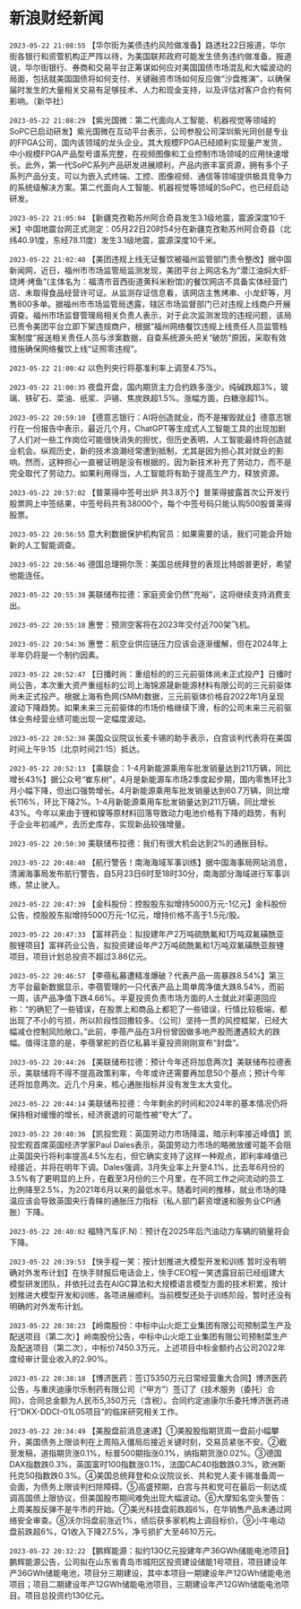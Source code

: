 # 新浪财经新闻
`2023-05-22 21:08:55` 【华尔街为美债违约风险做准备】路透社22日报道，华尔街各银行和资管机构正严阵以待，为美国联邦政府可能发生债务违约做准备。报道说，华尔街银行、券商和交易平台正筹谋如何应对美国国债市场混乱和大幅波动的局面，包括就美国国债将如何支付、关键融资市场如何反应做“沙盘推演”，以确保届时发生的大量相关交易有足够技术、人力和现金支持，以及评估对客户合约有何影响。（新华社）

`2023-05-22 21:08:29` 【紫光国微：第二代面向人工智能、机器视觉等领域的SoPC已启动研发】紫光国微在互动平台表示，公司参股公司深圳紫光同创是专业的FPGA公司，国内该领域的龙头企业。其大规模FPGA已经顺利实现量产发货，中小规模FPGA产品型号谱系完整，在视频图像和工业控制市场领域的应用快速增长。此外，第一代SoPC系列产品研发进展顺利，产品内嵌丰富资源，拥有多个子系列产品分支，可以为嵌入式终端、工控、图像视频、通信等领域提供极具竞争力的系统级解决方案。第二代面向人工智能、机器视觉等领域的SoPC，也已经启动研发。

`2023-05-22 21:05:04` 【新疆克孜勒苏州阿合奇县发生3.1级地震，震源深度10千米】中国地震台网正式测定：05月22日20时54分在新疆克孜勒苏州阿合奇县（北纬40.91度，东经78.11度）发生3.1级地震，震源深度10千米。

`2023-05-22 21:02:40` 【美团违规上线无证餐饮被福州监管部门责令整改】据中国新闻网，近日，福州市市场监管局监测发现，美团平台上网店名为“潜江油焖大虾·烧烤·烤鱼”(主体名为：福清市音西街道黄科米粉馆)的餐饮网店不具备实体经营门店、未取得食品经营许可证。从监测存证信息看，该网店主售烤串、小龙虾等，月售800多单。据福州市市场监管局透露，辖区市场监督部门已对违规上线商户开展调查。福州市场监督管理局相关负责人表示，对于此次监测发现的违规问题，该局已责令美团平台立即下架违规商户，根据“福州网络餐饮违规上线责任人员监管档案制度”报送相关责任人员与涉案数据，自查系统源头把关“破防”原因，采取有效措施确保网络餐饮上线“证照零违规”。

`2023-05-22 21:00:42` 以色列央行将基准利率上调至4.75%。

`2023-05-22 21:00:35` 夜盘开盘，国内期货主力合约跌多涨少。纯碱跌超3%，玻璃、铁矿石、菜油、纸浆、沪锡、焦炭跌超1.5%。涨幅方面，白糖涨超1%。

`2023-05-22 20:59:10` 【德意志银行：AI将创造就业，而不是摧毁就业】德意志银行在一份报告中表示，最近几个月，ChatGPT等生成式人工智能工具的出现加剧了人们对一些工作岗位可能很快消失的担忧，但历史表明，人工智能最终将创造就业机会。纵观历史，新的技术浪潮经常遭到抵制，尤其是因为担心其对就业的影响。然而，这种担心一直被证明是没有根据的，因为新技术补充了劳动力，而不是完全取代了劳动力。如果利用得当，人工智能将有助于提高生产力，释放资源。

`2023-05-22 20:57:02` 【普莱得中签号出炉 共3.8万个】普莱得披露首次公开发行股票网上中签结果，中签号码共有38000个，每个中签号码只能认购500股普莱得股票。

`2023-05-22 20:56:55` 意大利数据保护机构官员：如果需要的话，我们可能会开始新的人工智能调查。

`2023-05-22 20:56:46` 德国总理朔尔茨：美国总统拜登的表现比特朗普更好，希望他能连任。

`2023-05-22 20:55:38` 美联储布拉德：家庭资金仍然“充裕”，这将继续支持消费支出。

`2023-05-22 20:55:18` 惠誉：预测空客将在2023年交付近700架飞机。

`2023-05-22 20:54:36` 惠誉：航空业供应链压力应该会逐渐缓解，但在2024年上半年仍将是一个制约因素。

`2023-05-22 20:52:47` 【日播时尚：重组标的的三元前驱体尚未正式投产】日播时尚公告，本次重大资产重组标的公司上海锦源晟新能源材料有限公司的三元前驱体尚未正式投产。根据上海有色网(SMM)数据，三元前驱体价格自2022年1月呈现波动下降趋势。如果未来三元前驱体的市场价格继续下滑，标的公司未来三元前驱体业务经营业绩可能出现一定幅度波动。

`2023-05-22 20:52:38` 美国众议院议长麦卡锡的助手表示，白宫谈判代表将在美国时间上午9:15（北京时间21:15）抵达。

`2023-05-22 20:52:13` 【乘联会：1-4月新能源乘用车批发销量达到211万辆，同比增长43%】据公众号“崔东树”，4月是新能源车市场2季度起步期，国内零售环比3月小幅下降，但出口强势增长。4月新能源乘用车批发销量达到60.7万辆，同比增长116%，环比下降2%。1-4月新能源乘用车批发销量达到211万辆，同比增长43%。今年以来由于锂和镍等原材料回落导致动力电池价格有下降的趋势，有利于企业年初减产，去历史库存，实现新品较强增量。

`2023-05-22 20:50:30` 美联储布拉德：我们有很大机会达到2%的通胀目标。

`2023-05-22 20:48:40` 【航行警告！南海海域军事训练】据中国海事局网站消息，清澜海事局发布航行警告，自5月23日6时至18时30分，南海部分海域进行军事训练，禁止驶入。

`2023-05-22 20:47:39` 【金科股份：控股股东拟增持5000万元-1亿元】金科股份公告，控股股东拟增持5000万元-1亿元，增持价格不高于1.5元/股。

`2023-05-22 20:47:33` 【富祥药业：拟投建年产2万吨硫酰氟和1万吨双氟磺酰亚胺锂项目】富祥药业公告，拟投资建设年产2万吨硫酰氟和1万吨双氟磺酰亚胺锂项目，项目计划总投资不超过3.86亿元。

`2023-05-22 20:46:57` 【李蓓私募遭精准爆破？代表产品一周暴跌8.54%】第三方平台最新数据显示，李蓓管理的一只代表产品上周单周净值大跌8.54%，而前一周，该产品净值下跌4.66%。半夏投资负责市场方面的人士就此对渠道回应称：“的确犯了一些错误，在股票上和商品上都犯了一些错误，行情比较极端，都出现了不小的亏损，所以阶段性回撒较多。（公司）坚持一贯的风控框架，已经大幅减仓控制风险敞口。”此前，李蓓产品在3月份曾因做多地产股而遭遇较大的跌幅。值得注意的是，李蓓掌舵的百亿私募半夏投资刚刚宣布“封盘”。

`2023-05-22 20:44:26` 【美联储布拉德：预计今年还将加息两次】美联储布拉德表示，美联储将不得不提高政策利率，今年或许还需要再加息50个基点；预计今年还将加息两次。近几个月来，核心通胀指标并没有发生太大变化。

`2023-05-22 20:44:14` 美联储布拉德：今年剩余的时间和2024年的基本情况仍将保持相对缓慢的增长，经济衰退的可能性被“夸大”了。

`2023-05-22 20:40:36` 【凯投宏观：英国劳动力市场降温，暗示利率接近峰值】凯投宏观首席英国经济学家Paul Dales表示，英国劳动力市场的略微放缓可能不会阻止英国央行将利率提高4.5%左右，但它确实支持了这样一种观点，即利率峰值已经接近，并将在明年下调。Dales强调，3月失业率上升至4.1%，比去年6月份的3.5%有了更明显的上升，在截至3月份的三个月里，在不同工作之间流动的员工比例降至2.5%，为2021年6月以来的最低水平。随着时间的推移，就业市场的降温应该会导致英国央行青睐的通胀压力指标（私人部门薪资增速和服务业CPI通胀）下降。

`2023-05-22 20:40:02` 福特汽车(F.N)：预计在2025年后汽油动力车辆的销量将会下降。

`2023-05-22 20:39:53` 【快手程一笑：按计划推进大模型开发和训练 暂时没有明确对外发布计划】在快手财报后电话会上，快手CEO程一笑透露目前已经组建大模型研发团队，并依托过去在AIGC算法和大规模语言模型方面的技术积累，按计划推进大模型开发和训练，各项进展顺利。当前模型还处于训练阶段，暂时还没有明确的对外发布计划。

`2023-05-22 20:38:23` 【岭南股份：中标中山火炬工业集团有限公司预制菜生产及配送项目（第二次）】岭南股份公告，中标中山火炬工业集团有限公司预制菜生产及配送项目（第二次），中标价7450.3万元，上述项目中标金额约占公司2022年度经审计营业收入的2.90%。

`2023-05-22 20:38:18` 【博济医药：签订5350万元日常经营重大合同】博济医药公告，与重庆迪康尔乐制药有限公司（“甲方”）签订了《技术服务（委托）合同》，合同总金额为人民币5,350万元（含税）。合同约定迪康尔乐委托博济医药进行“DKX-DDCI-01L05项目”的临床研究相关工作。

`2023-05-22 20:34:49` 【美股盘前消息速递】①美股股指期货周一盘前小幅攀升，美国债务上限谈判在上周陷入僵局后接近关键时刻，交易员紧张不安。②截至发稿，道指期货涨0.1%，标普500期指涨0.1%，纳指期货涨0.02%。③德国DAX指数跌0.3%，英国富时100指数涨0.1%，法国CAC40指数跌0.3%，欧洲斯托克50指数跌0.3%。④美国总统拜登和众议院议长、共和党人麦卡锡准备周一会面，为债务上限谈判扫除障碍。⑤高盛预期，白宫与共和党可在最后一刻达成调高国债上限协议，但美国股市期间难免出现大幅波动。⑥大摩知名空头警告：上周美股反弹不是牛市的开始。⑦美光科技盘前跌超6%，在华销售产品未通过网络安全审查。⑧沃尔玛盘前涨近1%，绩后获多家机构上调目标价。⑨小牛电动盘前跌超6%，Q1收入下降27.5%，净亏损扩大至4610万元。

`2023-05-22 20:32:22` 【鹏辉能源：拟约130亿元投建年产36GWh储能电池项目】鹏辉能源公告，公司拟在山东省青岛市城阳区投资建设储能1号项目，项目建设年产36GWh储能电池，项目分三期建设，其中本项目一期建设年产12GWh储能电池项目；项目二期建设年产12GWh储能电池项目，三期建设年产12GWh储能电池项目。项目总投资约130亿元。

